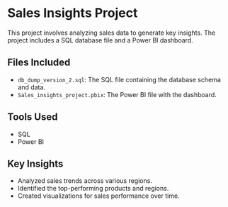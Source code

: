 # Sales Insights Project

This project involves analyzing sales data to generate key insights. The project includes a SQL database file and a Power BI dashboard.

## Files Included
- `db_dump_version_2.sql`: The SQL file containing the database schema and data.
- `Sales_insights_project.pbix`: The Power BI file with the dashboard.

## Tools Used
- SQL
- Power BI

## Key Insights
- Analyzed sales trends across various regions.
- Identified the top-performing products and regions.
- Created visualizations for sales performance over time.
